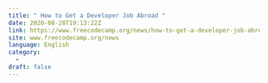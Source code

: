 ```yaml
---
title: " How to Get a Developer Job Abroad "
date: 2020-08-28T19:13:22Z
link: https://www.freecodecamp.org/news/how-to-get-a-developer-job-abroad/?utm_medium=RSS&utm_source=news.12bit.vn
site: www.freecodecamp.org/news
language: English
category:
  -   
draft: false
---
```

